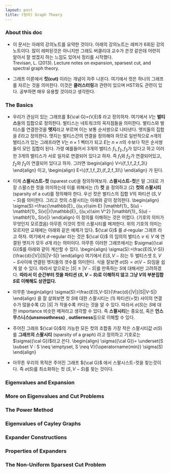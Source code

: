 ```yaml
---
layout: post
title: (정리) Graph Theory
---
```

 
### About this doc 
- 이 문서는 아래의 강의노트를 요약한 것이다. 아래의 강의노트는 레퍼가 6회된 강의노트이다. 많이 레퍼된것은 아니지만 그래도 버클리대 교수가 쓴것 같은데 어련히 알아서 잘 썼겠지 하는 느낌도 있어서 정리를 시작했다. <br/>
Trevisan, L. (2013). Lecture notes on expansion, sparsest cut, and spectral graph theory.

- 그래프 이론에서 **컷(cut)** 이라는 개념이 자주 나온다. 여기에서 컷은 하나의 그래프를 자르는 것을 의미한다. 이것은 **클러스터링**과 관련이 있으며 HST와도 관련이 있다. 공부하면 매우 유용할 것이라고 생각한다. 

### The Basics 
- 우리가 관심이 있는 그래프를 ${\cal G}=(V,E)$ 라고 정의하자. 여기에서 $V$는 **벌티스**들의 집합으로 정의한다. 벌티스는 네트워크의 꼭지점들을 의미한다. 벌티스와 벌티스를 연결한것을 **엣지**라고 부르며 이는 보통 순서쌍으로 나타낸다. 엣지들의 집합을 $E$라고 정의한다. 엣지는 벌티스간의 연결을 정의해야 하므로 일반적으로 $n$개의 벌티스가 있는 그래프라면 $V$는 $n \times 1$ 벡터가 되고 $E$는 $n \times n$의 수보다 작은 순서쌍들이 모인 집합이 된다. 가령 예를들어서 3개의 벌티스 $f_1,f_2,f_3$가 있다고 하고 이러한 3개의 벌티스가 서로 일자로 연결되어 있다고 하자. 즉 $f_1$와 $f_2$가 연결되어있고, $f_2$와 $f_3$이 연결되어 있다고 하자. 그러면 
\begin{align}
V=\\{f_1,f_2,f_3\\}
\end{align}
이고, 
\begin{align}
E=\\{(f_1,f_2),(f_2,f_3)\\}
\end{align}
가 된다. 

- 이제 **스팔시스트-컷** (sparest cut)을 정의하여보자. **스팔시스트-컷**은 말 그대로 가장 스팔스한 컷을 의미하는데 이를 위해서는 (1) **컷** 을 정의하고 (2) **컷의 스팔시티** (sparsity of a cut)를 정의해야 한다. 우선 컷은 벌티스의 집합 $V$의 파티션 $(S,V-S)$를 의미한다. 그리고 컷의 스팔시티는 아래와 같이 정의한다. 
\begin{align}
\sigma(S):=\frac{\mathbb{E}_ {(u,v)\sim E} |\mathbf{1}_ S(u) - \mathbf{1}_ S(v)|}{\mathbb{E}_ {(u,v)\sim V^2} |\mathbf{1}_ S(u) - \mathbf{1}_ S(v)|}
\end{align}
이 정의를 이해하는 것은 어렵다. (기호의 의미가 무엇인지 모르겠음) 아무튼 이것이 컷의 스팔시티를 메져한다. 위의 기호의 의미는 모르지만 교재에는 아래와 같은 예제가 있다. ${\cal G}$ 를 $d$-regular 그래프 라고 하자. 여기에서 $d$-regular 라는 것은 ${\cal G}$ 의 임의의 벌티스 $v \in V$ 에 연결된 엣지가 모두 $d$개 라는 의미이다. 아무튼 이러한 그래프에서는 $\sigma({\cal G})$를 아래와 같이 계산할 수 있다. 
\begin{align}
\sigma(S):=\frac{E(S,V-S)}{\frac{d}{|V|}|S||V-S|}
\end{align}
여기에서 $E(S,V-S)$는 두 벌티스셋 $S$, $V-S$사이에 연결된 엣지들의 갯수를 의미한다. 식을 잘보면 $\sigma(S)=\sigma(V-S)$임을 쉽게 알 수 있다. 따라서 앞으로는 $|S| \leq |V-S|$를 만족하는 $S$에 대해서만 고려하겠다. **따라서 이 순간부터 컷을 파티션 $(S,V-S)$로 이해하지 않고 그냥 $V$의 부분집합 $S$로 이해해도 상관없다.** 

- 아무튼 
\begin{align}
\sigma(S):=\frac{E(S,V-S)}{\frac{d}{|V|}|S||V-S|}
\end{align}
을 잘 살펴보면 컷 $S$에 대한 스팔시티는 (1) 파티션(=컷) 사이의 연결수가 많을수록 (2) $|S|$ 가 작을수록 카다는 것을 알 수 있다. 따라서 $\sigma(S)$는 $S$에 대한 importance 비슷한 메져라고 생각할 수 있다. 즉 **스팔시티**는 중요성, 혹은 **언스무스니스(unsmoothness)** , **outlierness**등으로 이해할 수 있다. 

- 주어진 그래프 ${\cal G}$의 가능한 모든 컷의 조합중 가장 작은 스팔시티값 $\sigma(S)$를 **그래프의 스팔시티** (sparsity of a graph) 라고 정의하고 기호로는 $\sigma({\cal G})$라고 쓴다. 
\begin{align}
\sigma({\cal G})= \underset{S \subset V : S \neq \emptyset, S \neq V}{\operatorname{min}} \sigma(S)
\end{align}

- 아무튼 우리의 목적은 주어진 그래프 ${\cal G}$ 에서 스팔시스트-컷을 찾는것이다. 즉 $\sigma(S)$를 최소화하는 컷 $(S,V-S)$를 찾는 것이다.



### Eigenvalues and Expansion 

### More on Eigenvalues and Cut Problems 

### The Power Method 

### Eigenvalues of Cayley Graphs

### Expander Constructions 

### Properties of Expanders 

### The Non-Uniform Sparsest Cut Problem
